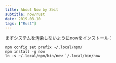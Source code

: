 ```yaml
---
title: About Now by Zeit
subtitle: now/rust
date: 2019-03-10
tags: ["Rust"]
---
```


まずシステムを汚染しないようにnowをインストール：

```
npm config set prefix ~/.local/npm/
npm install -g now
ln -s ~/.local/npm/bin/now `/.local/bin/now
```


